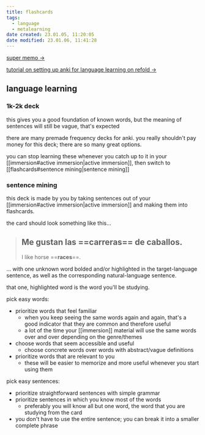 ```yaml
---
title: flashcards
tags:
  - language
  - metalearning
date created: 23.01.05, 11:20:05
date modified: 23.01.06, 11:41:28
---
```


[super memo ->](http://super-memory.com/index.htm)

[tutorial on setting up anki for language learning on refold ->](https://refold.la/roadmap/stage-1/a/anki-setup)

## language learning

### 1k-2k deck

this gives you a good foundation of known words, but the meaning of sentences will still be vague, that's expected

there are many premade frequency decks for anki. you really shouldn't pay money for this deck; there are so many great options.

you can stop learning these whenever you catch up to it in your [[immersion#active immersion|active immersion]], then switch to [[flashcards#sentence mining|sentence mining]]

### sentence mining

this deck is made by you by taking sentences out of your [[immersion#active immersion|active immersion]] and making them into flashcards.

the card should look something like this...

> Me gustan las ==**carreras**== de caballos.
> --
> I like horse ==**races**==.

... with one unknown word bolded and/or highlighted in the target-language sentence, as well as the corresponding natural-language sentence.

that one, highlighted word is the word you'll be studying.

pick easy words:

- prioritize words that feel familiar
	- when you keep seeing the same words again and again, that's a good indicator that they are common and therefore useful
	- a lot of the time your [[immersion]] material will use the same words over and over depending on the genre/themes
- choose words that seem accessible and useful
	- choose concrete words over words with abstract/vague definitions
- prioritize words that are relevant to you
	- these will be easier to memorize and more useful whenever you start using them

pick easy sentences:

- prioritize straightforward sentences with simple grammar
- prioritize sentences in which you know most of the words
	- preferably you will know all but one word, the word that you are studying from the card
- you don't have to use the entire sentence; you can break it into a smaller complete phrase

